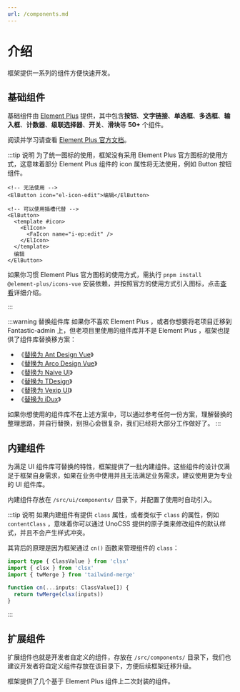 ```yaml
---
url: /components.md
---
```

# 介绍

框架提供一系列的组件方便快速开发。

## 基础组件

基础组件由 [Element Plus](https://element-plus.org/#/zh-CN) 提供，其中包含**按钮**、**文字链接**、**单选框**、**多选框**、**输入框**、**计数器**、**级联选择器**、**开关**、**滑块**等 **50+** 个组件。

阅读并学习请查看 [Element Plus 官方文档](https://element-plus.org/#/zh-CN)。

:::tip 说明
为了统一图标的使用，框架没有采用 Element Plus 官方图标的使用方式，这意味着部分 Element Plus 组件的 icon 属性将无法使用，例如 Button 按钮组件。

```vue-html
<!-- 无法使用 -->
<ElButton icon="el-icon-edit">编辑</ElButton>

<!-- 可以使用插槽代替 -->
<ElButton>
  <template #icon>
    <ElIcon>
      <FaIcon name="i-ep:edit" />
    </ElIcon>
  </template>
  编辑
</ElButton>
```

如果你习惯 Element Plus 官方图标的使用方式，需执行 `pnpm install @element-plus/icons-vue` 安装依赖，并按照官方的使用方式引入图标，点击[查看](http://element-plus.org/zh-CN/component/icon.html)详细介绍。

:::

:::warning 替换组件库
如果你不喜欢 Element Plus ，或者你想要将老项目迁移到 Fantastic-admin 上，但老项目里使用的组件库并不是 Element Plus ，框架也提供了组件库替换移方案：

* 《[替换为 Ant Design Vue](/guide/replace-to-antd)》
* 《[替换为 Arco Design Vue](/guide/replace-to-arco)》
* 《[替换为 Naive UI](/guide/replace-to-naive)》
* 《[替换为 TDesign](/guide/replace-to-tdesign)》
* 《[替换为 Vexip UI](/guide/replace-to-vexip)》
* 《[替换为 iDux](/guide/replace-to-idux)》

如果你想使用的组件库不在上述方案中，可以通过参考任何一份方案，理解替换的整理思路，并自行替换，别担心会很复杂，我们已经将大部分工作做好了。
:::

## 内建组件

为满足 UI 组件库可替换的特性，框架提供了一批内建组件。这些组件的设计仅满足于框架自身需求，如果在业务中使用并且无法满足业务需求，建议使用更为专业的 UI 组件库。

内建组件存放在 `/src/ui/components/` 目录下，并配置了使用时自动引入。

:::tip 说明
如果内建组件有提供 `class` 属性，或者类似于 `class` 的属性，例如 `contentClass` ，意味着你可以通过 UnoCSS 提供的原子类来修改组件的默认样式，并且不会产生样式冲突。

其背后的原理是因为框架通过 `cn()` 函数来管理组件的 `class`：

```ts
import type { ClassValue } from 'clsx'
import { clsx } from 'clsx'
import { twMerge } from 'tailwind-merge'

function cn(...inputs: ClassValue[]) {
  return twMerge(clsx(inputs))
}
```

:::

## 扩展组件

扩展组件也就是开发者自定义的组件，存放在 `/src/components/` 目录下，我们也建议开发者将自定义组件存放在该目录下，方便后续框架迁移升级。

框架提供了几个基于 Element Plus 组件上二次封装的组件。
